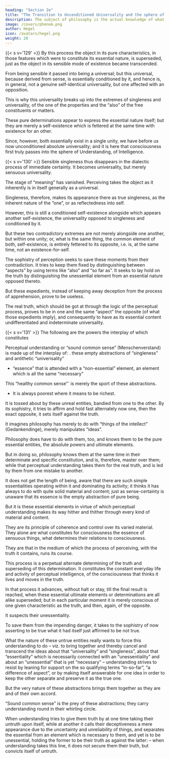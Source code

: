 ```yaml
---
heading: "Section 2e"
title: "The Transition to Unconditioned Universality and the sphere of Understanding"
description: The subject of philosophy is the actual knowledge of what truly is.
image: /covers/phenom.png
author: Hegel
icon: /avatars/hegel.png
weight: 20
---
```



<!-- Φ 129.  -->
{{< s v='129' >}} By this process the object in its pure characteristics, in those features which were to constitute its essential nature, is superseded, just as the object in its sensible mode of existence became transcended. 

From being sensible it passed into being a universal; but this universal, because derived from sense, is essentially conditioned by it, and hence is, in general, not a genuine self-identical universality, but one affected with an opposition. 

This is why this universality breaks up into the extremes of singleness and universality, of the one of the properties and the “also” of the free constituents or matters. 

These pure determinations appear to express the essential nature itself; but they are merely a self-existence which is fettered at the same time with existence for an other. 

Since, however, both essentially exist in a single unity, we have before us now unconditioned absolute universality; and it is here that consciousness first truly passes into the sphere of Understanding, of Intelligence.

<!-- Φ 130.  -->
{{< s v='130' >}} Sensible singleness thus disappears in the dialectic process of immediate certainty. It becomes universality, but merely sensuous universality. 

The stage of “meaning” has vanished. Perceiving takes the object as it inherently is in itself generally as a universal. 

Singleness, therefore, makes its appearance there as true singleness, as the inherent nature of the “one”, or as reflectedness into self. 

However, this is still a conditioned self-existence alongside which appears another self-existence, the universality opposed to singleness and conditioned by it. 

But these two contradictory extremes are not merely alongside one another, but within one unity; or, what is the same thing, the common element of both, self-existence, is entirely fettered to its opposite, i.e. is, at the same time, not an existence-for-self.

The sophistry of perception seeks to save these moments from their contradiction. It tries to keep them fixed by distinguishing between “aspects” by using terms like “also” and “so far as”. It seeks to lay hold on the truth by distinguishing the unessential element from an essential nature opposed thereto. 

But these expedients, instead of keeping away deception from the process of apprehension, prove to be useless. 

The real truth, which should be got at through the logic of the perceptual process, proves to be in one and the same “aspect” the opposite (of what those expedients imply), and consequently to have as its essential content undifferentiated and indeterminate universality.


<!-- Φ 131.  -->
{{< s v='131' >}} The following are the powers the interplay of which constitutes 

Perceptual understanding or “sound common sense” (Menschenverstand) is made up of the interplay of:
. these empty abstractions of “singleness” and antithetic “univerisality”
- “essence” that is attended with a “non-essential” element, an element which is all the same “necessary”

This “healthy common sense”` is merely the sport of these abstractions.
<!-- , which takes itself to be the solid substantial type of conscious life,` in its process of perception, -->
- It is always poorest where it means to be richest.

 It is tossed about by these unreal entities, bandied from one to the other. By its sophistry, it tries to affirm and hold fast alternately now one, then the exact opposite, it sets itself against the truth. 

 It imagines philosophy has merely to do with “things of the intellect” (Gedankendinge), merely manipulates “ideas”.

Philosophy does have to do with them, too, and knows them to be the pure essential entities, the absolute powers and ultimate elements. 

But in doing so, philosophy knows them at the same time in their determinate and specific constitution, and is, therefore, master over them; while that perceptual understanding takes them for the real truth, and is led by them from one mistake to another.

It does not get the length of being, aware that there are such simple essentialities operating within it and dominating its activity; it thinks it has always to do with quite solid material and content; just as sense-certainty is unaware that its essence is the empty abstraction of pure being.

But it is these essential elements in virtue of which perceptual understanding makes its way hither and thither through every kind of material and content. 

They are its principle of coherence and control over its varied material. They alone are what constitutes for consciousness the essence of sensuous things, what determines their relations to consciousness. 

They are that in the medium of which the process of perceiving, with the truth it contains, runs its course. 

This process is a perpetual alternate determining of the truth and superseding of this determination. It constitutes the constant everyday life and activity of perceptual intelligence, of the consciousness that thinks it lives and moves in the truth.

In that process it advances, without halt or stay, till the final result is reached, when these essential ultimate elements or determinations are all alike superseded; but in each particular moment it is merely conscious of one given characteristic as the truth, and then, again, of the opposite.

It suspects their unessentiality.

To save them from the impending danger, it takes to the sophistry of now asserting to be true what it had itself just affirmed to be not true.

What the nature of these untrue entities really wants to force this understanding to do – viz. to bring together and thereby cancel and transcend the ideas about that “universality” and “singleness”, about that “essentiality” which is necessarily connected with an “unessentiality” and about an “unessential” that is yet “necessary” – understanding strives to resist by leaning for support on the so qualifying terms “in-so-far”, “a difference of aspect”, or by making itself answerable for one idea in order to keep the other separate and preserve it as the true one. 

But the very nature of these abstractions brings them together as they are and of their own accord. 

“Sound common sense” is the prey of these abstractions; they carry understanding round in their whirling circle. 

When understanding tries to give them truth by at one time taking their untruth upon itself, while at another it calls their deceptiveness a mere appearance due to the uncertainty and unreliability of things, and separates the essential from an element which is necessary to them, and yet is to be unessential, holding the former to be their truth as against the latter: – when understanding takes this line, it does not secure them their truth, but convicts itself of untruth.

<!-- 
Force and the Understanding

1. Cp. Wissenschaft der Logik, Buch 2, Absch. 2, Kap. 1. Das Ding und seine Eigenschaften, etc.

2. This expression refers to the distinction already made in the Introduction, between the point of view of the Phenomenology and that of the actual consciousness whose procedure is being analysed in the Phenomenology. That is “for us” which we (i.e. the philosophical “we”) are aware of by way of anticipation, but which has not yet been evolved objectively and explicity; it is intelligible, but not yet intellectually realized. That is “in itself” (an sich), which is implicit, inherent, or potential, and hence not yet explicitly developed. The terms “for us” and “in itself” are thus strictly alternative: the former looks at the matter from the point of view of the philosophical subject, the latter from the point of view of the object discussed by the philosopher. The implicit nature of the object can only be “for us” who are thinking about the object: and what we have in mind can only be implicitly true of the object. The alternative disappears when the explicit nature of the object is what “we” explicitly take the object to be.

3. An expression drawn from the physics of Hegel's day.
 -->